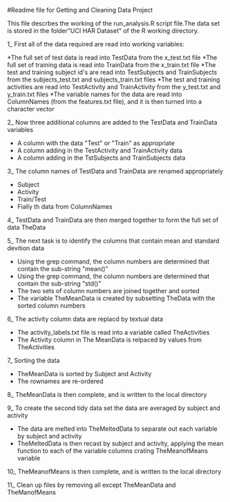 #Readme file for Getting and Cleaning Data Project

This file descrbes the working of the run_analysis.R script file.The data set is stored in the folder"UCI HAR Dataset" of the R working directory.

1_ First all of the data required are read into working variables:

*The full set of test data is read into TestData from the x_test.txt file
*The full set of training data is read into TrainData from the x_train.txt file
*The test and training subject id's are read into TestSubjects and TrainSubjects from the subjects_test.txt and subjects_train.txt files
*The test and training activities are read into TestActivity and TrainActivity from the y_test.txt and y_train.txt files
*The variable names for the data are read into ColumnNames (from the features.txt file), and it is then turned into a character vector

2_ Now three additional columns are added to the TestData and TrainData variables

* A column with the data "Test" or "Train" as appropriate
* A column adding in the TestActivity and TrainActivity data
* A column adding in the TstSubjects and TrainSubjects data

3_ The column names of TestData and TrainData are renamed appropriately

* Subject
* Activity
* Train/Test
* Fially th data from ColumnNames
 
4_ TestData and TrainData are then merged together to form the full set of data TheData

5_ The next task is to identify the columns that contain mean and standard devition data

* Using the grep command, the column numbers are determined that contain the sub-string "mean()"
* Using the grep command, the column numbers are determined that contain the sub-string "std()"
* The two sets of column numbers are joined together and sorted
* The variable TheMeanData is created by subsetting TheData with the sorted column numbers

6_ The activity column data are replacd by textual data

* The activity_labels.txt file is read into a variable called TheActivities
* The Activity column in The MeanData is relpaced by values from TheActivities

7_ Sorting the data

* TheMeanData is sorted by Subject and Activity
* The rownames are re-ordered

8_ TheMeanData is then complete, and is written to the local directory

9_ To create the second tidy data set the data are averaged by subject and activity

* The data are melted into TheMeltedData to separate out each variable by subject and activity
* TheMeltedData is then recast by subject and activity, applying the mean function to each of the variable columns crating TheMeanofMeans variable

10_ TheMeanofMeans is then complete, and is written to the local directory

11_ Clean up files by removing all except TheMeanData and TheManofMeans
